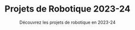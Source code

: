 ---
title: Projets de Robotique 2023-24
subtitle: Découvrez les projets de robotique en 2023-24
layout: project-simplelayout
sort: title
area: Tout
show_sidebar: false
hero_height: is-small
category: Robotique 2024
---